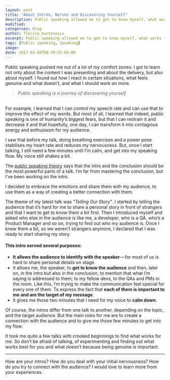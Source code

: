 ```yaml
---
layout: post
title: "About Intros, Nerves and Discovering Yourself"
description: Public speaking allowed me to get to know myself, what works for me and what not. Here's what I learned about intros.
modified:
categories: blog
author: florina_muntenescu
excerpt: Public speaking allowed me to get to know myself, what works for me and what not. Here's what I learned about intros.
tags: [Public speaking, Speaking]
image:
date: 2017-03-08T00:39:55-04:00
---
```


Public speaking pushed me out of a lot of my comfort zones. I got to learn not only about the content I was presenting and about the delivery, but also about myself. I found out how I react in certain situations, what feels genuine and what doesn’t, and what I should work on more.
<br/>

> *Public speaking is a journey of discovering yourself.*

<br/>
For example, I learned that I can control my speech rate and can use that to improve the effect of my words. But most of all, I learned that indeed, public speaking is one of humanity’s biggest fears, but that I can restrain it and decrease it and that hopefully, one day, I can transform it into contagious energy and enthusiasm for my audience. 

I saw that before my talk, doing breathing exercises and a power pose stabilises my heart rate and reduces my nervousness. But, once I start talking, I still need a few minutes until I’m calm, and get into my speaking flow. My voice still shakes a bit.

The <a href="https://www.ted.com/read/ted-talks-the-official-ted-guide-to-public-speaking" target="blank">public speaking theory</a> says that the intro and the conclusion should be the most powerful parts of a talk. I’m far from mastering the conclusion, but I’ve been working on the intro. 

I decided to embrace the emotions and share them with my audience, to use them as a way of creating a better connection with them.

The theme of my latest talk was *"Telling Our Story"*. I started by telling the audience that it’s hard for me to share a personal story in front of strangers and that I want to get to know them a bit first. Then I introduced myself and asked who else in the audience is like me, a developer, who is a QA, who’s a Product Manager and so on, trying to find out who my audience is. Once I knew them a bit, so we weren’t strangers anymore, I declared that I was ready to start sharing my story.

#### This intro served several purposes:
* **It allows the audience to identify with the speaker** — for most of us is hard to share personal details on stage.
* It allows me, the speaker, to **get to know the audience** and then, later on, in the intro but also in the conclusion, to mention that what I’m saying is addressed to them; to my fellow devs, to the QAs and PMs in the room. Like this, I’m trying to make the communication feel special for every one of them. To express the fact that **each of them is important to me and are the target of my message**.
* It gives me those two minutes that I need for my voice to **calm down**. 

Of course, the intros differ from one talk to another, depending on the topic, and the target audience. But the main roles for me are to create a connection with the audience and to give me those few minutes to get into my flow. 


It took me quite a few talks with crooked beginnings to find what works for me. So don’t be afraid of talking, of experimenting and finding out what works best for you and what doesn’t because being genuine is important.

---

How are your intros? How do you deal with your initial nervousness? How do you try to connect with the audience? I would love to learn more from your experiences.

